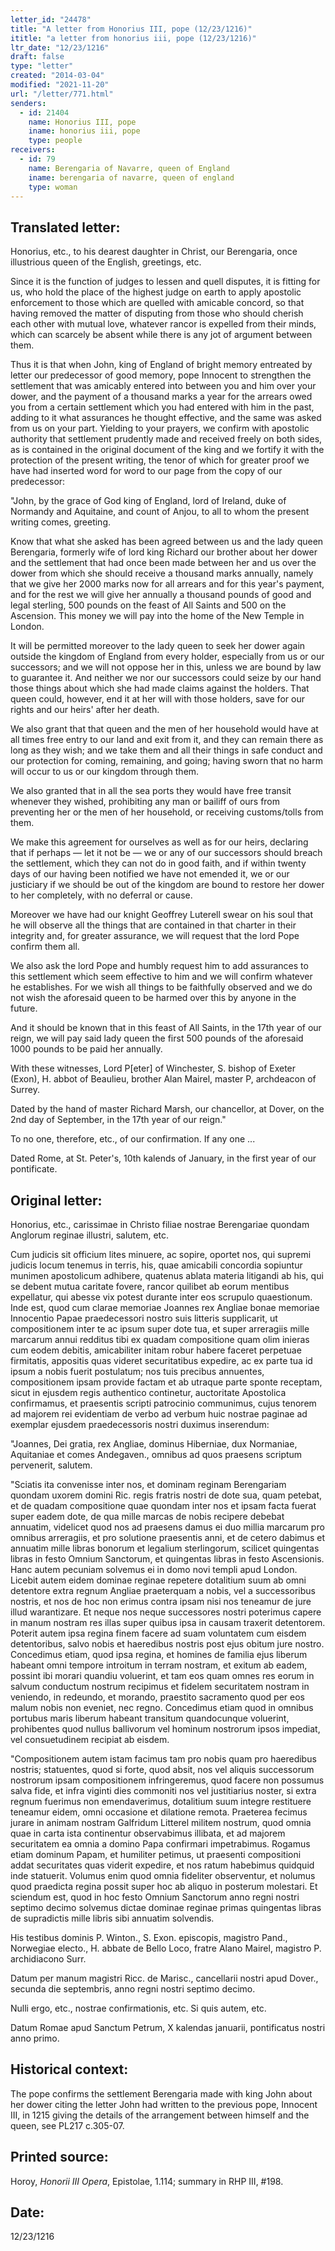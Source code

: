 ```yaml
---
letter_id: "24478"
title: "A letter from Honorius III, pope (12/23/1216)"
ititle: "a letter from honorius iii, pope (12/23/1216)"
ltr_date: "12/23/1216"
draft: false
type: "letter"
created: "2014-03-04"
modified: "2021-11-20"
url: "/letter/771.html"
senders:
  - id: 21404
    name: Honorius III, pope
    iname: honorius iii, pope
    type: people
receivers:
  - id: 79
    name: Berengaria of Navarre, queen of England
    iname: berengaria of navarre, queen of england
    type: woman
---
```

<h2> Translated letter:</h2>Honorius, etc., to his dearest daughter in Christ, our Berengaria, once illustrious queen of the English, greetings, etc.

Since it is the function of judges to lessen and quell disputes, it is fitting for us, who hold the place of the highest judge on earth to apply apostolic enforcement to those which are quelled with amicable concord, so that having removed the matter of disputing from those who should cherish each other with mutual love, whatever rancor is expelled from their minds, which can scarcely be absent while there is any jot of argument between them.

Thus it is that when John, king of England of bright memory entreated by letter our predecessor of good memory, pope Innocent to strengthen the settlement that was amicably entered into between you and him over your dower, and the payment of a thousand marks a year for the arrears owed you from a certain settlement which you had entered with him in the past, adding to it what assurances he thought effective, and the same was asked from us on your part.  Yielding to your prayers, we confirm with apostolic authority that settlement prudently made and received freely on both sides, as is contained in the original document of the king and we fortify it with the protection of the present writing, the tenor of which for greater proof we have had inserted word for word to our page from the copy of our predecessor:

"John, by the grace of God king of England, lord of Ireland, duke of Normandy and Aquitaine, and count of Anjou, to all to whom the present writing comes, greeting.

Know that what she asked has been agreed between us and the lady queen Berengaria, formerly wife of lord king Richard our brother about her dower and the settlement that had once been made between her and us over the dower from which she should receive a thousand marks annually, namely that we give her 2000 marks now for all arrears and for this year's payment, and for the rest we will give her annually a thousand pounds of good and legal sterling, 500 pounds on the feast of All Saints and 500 on the Ascension.  This money we will pay into the home of the New Temple in London.

It will be permitted moreover to the lady queen to seek her dower again outside the kingdom of England from every holder, especially from us or our successors; and we will not oppose her in this, unless we are bound by law to guarantee it.  And neither we nor our successors could seize by our hand those things about which she had made claims against the holders.  That queen could, however, end it at her will with those holders, save for our rights and our heirs' after her death.

We also grant that that queen and the men of her household would have at all times free entry to our land and exit from it, and they can remain there as long as they wish; and we take them and all their things in safe conduct and our protection for coming, remaining, and going; having sworn that no harm will occur to us or our kingdom through them.

We also granted that in all the sea ports they would have free transit whenever they wished, prohibiting any man or bailiff of ours from preventing her or the men of her household, or receiving customs/tolls from them.

We make this agreement for ourselves as well as for our heirs, declaring that if perhaps — let it not be — we or any of our successors should breach the settlement, which they can not do in good faith, and if within twenty days of our having been notified we have not emended it, we or our justiciary if we should be out of the kingdom are bound to restore her dower to her completely, with no deferral or cause.

Moreover we have had our knight Geoffrey Luterell swear on his soul that he will observe all the things that are contained in that charter in their integrity and, for greater assurance, we will request that the lord Pope confirm them all.

We also ask the lord Pope and humbly request him to add assurances to this settlement which seem effective to him and we will confirm whatever he establishes.  For we wish all things to be faithfully observed and we do not wish the aforesaid queen to be harmed over this by anyone in the future.

And it should be known that in this feast of All Saints, in the 17th year of our reign, we will pay said lady queen the first 500 pounds of the aforesaid 1000 pounds to be paid her annually.

With these witnesses, Lord P[eter] of Winchester, S. bishop of Exeter (Exon), H. abbot of Beaulieu, brother Alan Mairel, master P, archdeacon of Surrey.

Dated by the hand of master Richard Marsh, our chancellor, at Dover, on the 2nd day of September, in the 17th year of our reign."

To no one, therefore, etc., of our confirmation.  If any one ...

Dated Rome, at St. Peter's, 10th kalends of January, in the first year of our pontificate.




<h2 class="mt-4"> Original letter:</h2>Honorius, etc., carissimae in Christo filiae nostrae Berengariae quondam Anglorum reginae illustri, salutem, etc.

Cum judicis sit officium lites minuere, ac sopire, oportet nos, qui supremi judicis locum tenemus in terris, his, quae amicabili concordia sopiuntur munimen apostolicum adhibere, quatenus ablata materia litigandi ab his, qui se debent mutua caritate fovere, rancor quilibet ab eorum mentibus expellatur, qui abesse vix potest durante inter eos scrupulo quaestionum.  Inde est, quod cum clarae memoriae Joannes rex Angliae bonae memoriae Innocentio Papae praedecessori nostro suis litteris supplicarit, ut compositionem inter te ac ipsum super dote tua, et super arreragiis mille marcarum annui redditus tibi ex quadam compositione quam olim inieras cum eodem debitis, amicabiliter initam robur habere faceret perpetuae firmitatis, appositis quas videret securitatibus expedire, ac ex parte tua id ipsum a nobis fuerit postulatum; nos tuis precibus annuentes, compositionem ipsam provide factam et ab utraque parte sponte receptam, sicut in ejusdem regis authentico continetur, auctoritate Apostolica confirmamus, et praesentis scripti patrocinio communimus, cujus tenorem ad majorem rei evidentiam de verbo ad verbum huic nostrae paginae ad exemplar ejusdem praedecessoris nostri duximus inserendum:

"Joannes, Dei gratia, rex Angliae, dominus Hiberniae, dux Normaniae, Aquitaniae et comes Andegaven., omnibus ad quos praesens scriptum pervenerit, salutem.

"Sciatis ita convenisse inter nos, et dominam reginam Berengariam quondam uxorem domini Ric. regis fratris nostri de dote sua, quam petebat, et de quadam compositione quae quondam inter nos et ipsam facta fuerat super eadem dote, de qua mille marcas de nobis recipere debebat annuatim, videlicet quod nos ad praesens damus ei duo millia marcarum pro omnibus arreragiis, et pro solutione praesentis anni, et de cetero dabimus et annuatim mille libras bonorum et legalium sterlingorum, scilicet quingentas libras in festo Omnium Sanctorum, et quingentas libras in festo Ascensionis.  Hanc autem pecuniam solvemus ei in domo novi templi apud London.  Licebit autem eidem dominae reginae repetere dotalitium suum ab omni detentore extra regnum Angliae praeterquam a nobis, vel a successoribus nostris, et nos de hoc non erimus contra ipsam nisi nos teneamur de jure illud warantizare.  Et neque nos neque successores nostri poterimus capere in manum nostram res illas super quibus ipsa in causam traxerit detentorem.  Poterit autem ipsa regina finem facere ad suam voluntatem cum eisdem detentoribus, salvo nobis et haeredibus nostris post ejus obitum jure nostro.  Concedimus etiam, quod ipsa regina, et homines de familia ejus liberum habeant omni tempore introitum in terram nostram, et exitum ab eadem, possint ibi morari quandiu voluerint, et tam eos quam omnes res eorum in salvum conductum nostrum recipimus et fidelem securitatem nostram in veniendo, in redeundo, et morando, praestito sacramento quod per eos malum nobis non eveniet, nec regno.  Concedimus etiam quod in omnibus portubus maris liberum habeant transitum quandocunque voluerint, prohibentes quod nullus ballivorum vel hominum nostrorum ipsos impediat, vel consuetudinem recipiat ab eisdem.

"Compositionem autem istam facimus tam pro nobis quam pro haeredibus nostris; statuentes, quod si forte, quod absit, nos vel aliquis successorum nostrorum ipsam compositionem infringeremus, quod facere non possumus salva fide, et infra viginti dies commoniti nos vel justitiarius noster, si extra regnum fuerimus non emendaverimus, dotalitium suum integre restituere teneamur eidem, omni occasione et dilatione remota.  Praeterea fecimus jurare in animam nostram Galfridum Litterel militem nostrum, quod omnia quae in carta ista continentur observabimus illibata, et ad majorem securitatem ea omnia a domino Papa confirmari impetrabimus.  Rogamus etiam dominum Papam, et humiliter petimus, ut praesenti compositioni addat securitates quas viderit expedire, et nos ratum habebimus quidquid inde statuerit.  Volumus enim quod omnia fideliter observentur, et nolumus quod praedicta regina possit super hoc ab aliquo in posterum molestari.  Et sciendum est, quod in hoc festo Omnium Sanctorum anno regni nostri septimo decimo solvemus dictae dominae reginae primas quingentas libras de supradictis mille libris sibi annuatim solvendis.

His testibus dominis P. Winton., S. Exon. episcopis, magistro Pand., Norwegiae electo., H. abbate de Bello Loco, fratre Alano Mairel, magistro P. archidiacono Surr. 

Datum per manum magistri Ricc. de Marisc., cancellarii nostri apud Dover., secunda die septembris, anno regni nostri septimo decimo.

Nulli ergo, etc., nostrae confirmationis, etc.  Si quis autem, etc.
  

Datum Romae apud Sanctum Petrum, X kalendas januarii, pontificatus nostri anno primo.

 


<h2 class="mt-4"> Historical context:</h2>The pope confirms the settlement Berengaria made with king John about her dower citing the letter John had written to the previous pope, Innocent III, in 1215 giving the details of the arrangement between himself and the queen, see PL217 c.305-07.
<h2 class="mt-4"> Printed source:</h2><p>Horoy, <em>Honorii III Opera</em>, Epistolae, 1.114; summary in RHP III, #198.</p><h2 class="mt-4"> Date:</h2>12/23/1216